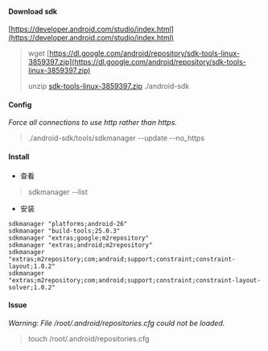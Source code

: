 #### Download sdk

[https://developer.android.com/studio/index.html](https://developer.android.com/studio/index.html)

> wget [https://dl.google.com/android/repository/sdk-tools-linux-3859397.zip](https://dl.google.com/android/repository/sdk-tools-linux-3859397.zip)
>
> unzip [sdk-tools-linux-3859397.zip](https://dl.google.com/android/repository/sdk-tools-linux-3859397.zip)  ./android-sdk

#### Config

_Force all connections to use http rather than https._

> ./android-sdk/tools/sdkmanager --update --no\_https

#### Install

* 查看

> sdkmanager --list

* 安装

```
sdkmanager "platforms;android-26"
sdkmanager "build-tools;25.0.3"
sdkmanager "extras;google;m2repository"
sdkmanager "extras;android;m2repository"
sdkmanager "extras;m2repository;com;android;support;constraint;constraint-layout;1.0.2"
sdkmanager "extras;m2repository;com;android;support;constraint;constraint-layout-solver;1.0.2"
```

#### Issue

_Warning: File /root/.android/repositories.cfg could not be loaded._

> touch /root/.android/repositories.cfg



